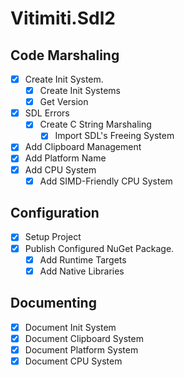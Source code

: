 Vitimiti.Sdl2
=============

Code Marshaling
---------------
- [x] Create Init System.
  - [x] Create Init Systems
  - [x] Get Version
- [x] SDL Errors
  - [x] Create C String Marshaling
    - [x] Import SDL's Freeing System
- [x] Add Clipboard Management
- [x] Add Platform Name
- [x] Add CPU System
  - [x] Add SIMD-Friendly CPU System

Configuration
-------------
- [x] Setup Project
- [x] Publish Configured NuGet Package.
  - [x] Add Runtime Targets
  - [x] Add Native Libraries

Documenting
-----------
- [x] Document Init System
- [x] Document Clipboard System
- [x] Document Platform System
- [x] Document CPU System
